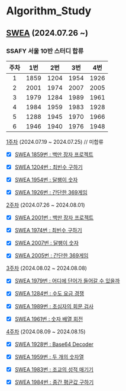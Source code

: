 # Algorithm_Study

## [SWEA](https://github.com/EliteZer0/Algorithm_Study/tree/main/SWEA) (2024.07.26 ~)

### **SSAFY 서울 10반 스터디 합류**

| 주차 | 1번 | 2번 | 3번 | 4번 |
| :---: | :---: | :---: | :---: | :---: |
| 1 | 1859 | 1204 | 1954 | 1926 |
| 2 | 2001 | 1974 | 2007 | 2005 |
| 3 | 1979 | 1284 | 1989 | 1961 |
| 4 | 1984 | 1959 | 1983 | 1928 |
| 5 | 1288 | 1945 | 1970 | 1966 |
| 6 | 1946 | 1940 | 1976 | 1948 |

[1주차](https://github.com/EliteZer0/Algorithm_Study/tree/main/SWEA/W1) (2024.07.19 ~ 2024.07.25) // 미합류

- [x] [SWEA 1859번 : 백만 장자 프로젝트](https://swexpertacademy.com/main/code/problem/problemDetail.do?contestProbId=AV5LrsUaDxcDFAXc&categoryId=AV5LrsUaDxcDFAXc&categoryType=CODE&problemTitle=1859&orderBy=FIRST_REG_DATETIME&selectCodeLang=ALL&select-1=&pageSize=10&pageIndex=1)

- [x] [SWEA 1204번 : 최빈수 구하기](https://swexpertacademy.com/main/code/problem/problemDetail.do?contestProbId=AV13zo1KAAACFAYh&categoryId=AV13zo1KAAACFAYh&categoryType=CODE&problemTitle=1204&orderBy=FIRST_REG_DATETIME&selectCodeLang=ALL&select-1=&pageSize=10&pageIndex=1&&&&&&&&&)

- [x] [SWEA 1954번 : 달팽이 숫자](https://swexpertacademy.com/main/code/problem/problemDetail.do?contestProbId=AV5PobmqAPoDFAUq&categoryId=AV5PobmqAPoDFAUq&categoryType=CODE&problemTitle=1954&orderBy=FIRST_REG_DATETIME&selectCodeLang=ALL&select-1=&pageSize=10&pageIndex=1)

- [x] [SWEA 1926번 : 간단한 369게임](https://swexpertacademy.com/main/code/problem/problemDetail.do?contestProbId=AV5PTeo6AHUDFAUq&categoryId=AV5PTeo6AHUDFAUq&categoryType=CODE&problemTitle=1926&orderBy=FIRST_REG_DATETIME&selectCodeLang=ALL&select-1=&pageSize=10&pageIndex=1)

[2주차](https://github.com/EliteZer0/Algorithm_Study/tree/main/SWEA/W2) (2024.07.26 ~ 2024.08.01)

- [x] [SWEA 2001번 : 백만 장자 프로젝트](https://swexpertacademy.com/main/code/problem/problemDetail.do?contestProbId=AV5LrsUaDxcDFAXc&categoryId=AV5LrsUaDxcDFAXc&categoryType=CODE&problemTitle=1859&orderBy=FIRST_REG_DATETIME&selectCodeLang=ALL&select-1=&pageSize=10&pageIndex=1)

- [x] [SWEA 1974번 : 최빈수 구하기](https://swexpertacademy.com/main/code/problem/problemDetail.do?contestProbId=AV13zo1KAAACFAYh&categoryId=AV13zo1KAAACFAYh&categoryType=CODE&problemTitle=1204&orderBy=FIRST_REG_DATETIME&selectCodeLang=ALL&select-1=&pageSize=10&pageIndex=1&&&&&&&&&)

- [x] [SWEA 2007번 : 달팽이 숫자](https://swexpertacademy.com/main/code/problem/problemDetail.do?contestProbId=AV5PobmqAPoDFAUq&categoryId=AV5PobmqAPoDFAUq&categoryType=CODE&problemTitle=1954&orderBy=FIRST_REG_DATETIME&selectCodeLang=ALL&select-1=&pageSize=10&pageIndex=1)

- [x] [SWEA 2005번 : 간단한 369게임](https://swexpertacademy.com/main/code/problem/problemDetail.do?contestProbId=AV5PTeo6AHUDFAUq&categoryId=AV5PTeo6AHUDFAUq&categoryType=CODE&problemTitle=1926&orderBy=FIRST_REG_DATETIME&selectCodeLang=ALL&select-1=&pageSize=10&pageIndex=1)

[3주차](https://github.com/EliteZer0/Algorithm_Study/tree/main/SWEA/W3) (2024.08.02 ~ 2024.08.08)

- [x] [SWEA 1979번 : 어디에 단어가 들어갈 수 있을까](https://swexpertacademy.com/main/code/problem/problemDetail.do?contestProbId=AV5PuPq6AaQDFAUq&categoryId=AV5PuPq6AaQDFAUq&categoryType=CODE&problemTitle=1979&orderBy=FIRST_REG_DATETIME&selectCodeLang=ALL&select-1=&pageSize=10&pageIndex=1)

- [x] [SWEA 1284번 : 수도 요금 경쟁](https://swexpertacademy.com/main/code/problem/problemDetail.do?contestProbId=AV189xUaI8UCFAZN&categoryId=AV189xUaI8UCFAZN&categoryType=CODE&problemTitle=1284&orderBy=FIRST_REG_DATETIME&selectCodeLang=ALL&select-1=&pageSize=10&pageIndex=1)

- [x] [SWEA 1989번 : 초심자의 회문 검사](https://swexpertacademy.com/main/code/problem/problemDetail.do?contestProbId=AV5PyTLqAf4DFAUq&categoryId=AV5PyTLqAf4DFAUq&categoryType=CODE&problemTitle=1989&orderBy=FIRST_REG_DATETIME&selectCodeLang=ALL&select-1=&pageSize=10&pageIndex=1)

- [x] [SWEA 1961번 : 숫자 배열 회전](https://swexpertacademy.com/main/code/problem/problemDetail.do?contestProbId=AV5Pq-OKAVYDFAUq&categoryId=AV5Pq-OKAVYDFAUq&categoryType=CODE&problemTitle=1961&orderBy=FIRST_REG_DATETIME&selectCodeLang=ALL&select-1=&pageSize=10&pageIndex=1)

[4주차](https://github.com/EliteZer0/Algorithm_Study/tree/main/SWEA/W4) (2024.08.09 ~ 2024.08.15)

- [x] [SWEA 1928번 : Base64 Decoder](https://swexpertacademy.com/main/code/problem/problemDetail.do?contestProbId=AV5PR4DKAG0DFAUq&categoryId=AV5PR4DKAG0DFAUq&categoryType=CODE&problemTitle=1928&orderBy=FIRST_REG_DATETIME&selectCodeLang=ALL&select-1=&pageSize=10&pageIndex=1)

- [x] [SWEA 1959번 : 두 개의 숫자열](https://swexpertacademy.com/main/code/problem/problemDetail.do?contestProbId=AV5PpoFaAS4DFAUq&categoryId=AV5PpoFaAS4DFAUq&categoryType=CODE&problemTitle=1959&orderBy=FIRST_REG_DATETIME&selectCodeLang=ALL&select-1=&pageSize=10&pageIndex=1)

- [x] [SWEA 1983번 : 조교의 성적 매기기](https://swexpertacademy.com/main/code/problem/problemDetail.do?contestProbId=AV5PwGK6AcIDFAUq&categoryId=AV5PwGK6AcIDFAUq&categoryType=CODE&problemTitle=1983&orderBy=FIRST_REG_DATETIME&selectCodeLang=ALL&select-1=&pageSize=10&pageIndex=1)

- [x] [SWEA 1984번 : 중간 평균값 구하기](https://swexpertacademy.com/main/code/problem/problemDetail.do?contestProbId=AV5Pw_-KAdcDFAUq)